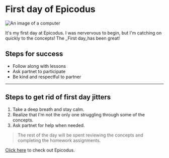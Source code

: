 # First day of Epicodus

![An image of a computer](https://cdn.britannica.com/77/170477-050-1C747EE3/Laptop-computer.jpg/)

  It's my first day at Epicodus. I was nervervous to begin, but I'm catching on quickly to the concepts! The _First day_has been great!

## Steps for success 

* Follow along with lessons
* Ask partnet to participate
* Be kind and respectful to partner

* * *

## Steps to get rid of first day jitters

1. Take a deep breath and stay calm.
2. Realize that I'm not the only one struggling through some of the concepts. 
3. Ask partnet for help when needed. 

> The rest of the day will be spent reviewing the concepts and completing the homework assignments. 


[Click here](https://www.epicodus.com/intro-to-programming) to check out Epicodus.